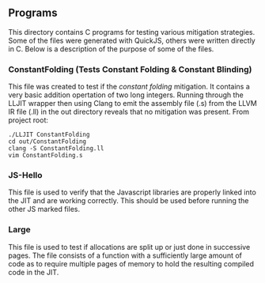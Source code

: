 ## Programs

This directory contains C programs for testing various mitigation strategies.
Some of the files were generated with QuickJS, others were written directly in 
C. Below is a description of the purpose of some of the files.

### ConstantFolding (Tests Constant Folding & Constant Blinding)
This file was created to test if the *constant folding* mitigation. It contains
a very basic addition opertation of two long integers. Running through the LLJIT
wrapper then using Clang to emit the assembly file (.s) from the LLVM IR file (.ll)
in the out directory reveals that no mitigation was present. 
From project root:
```
./LLJIT ConstantFolding
cd out/ConstantFolding
clang -S ConstantFolding.ll
vim ConstantFolding.s
```

### JS-Hello 
This file is used to verify that the Javascript libraries are properly linked into the JIT and are working correctly. This should be used before running the other JS marked files.

### Large 
This file is used to test if allocations are split up or just done in successive pages. The file consists of a function with a sufficiently large amount of code as to require multiple pages of memory to hold the resulting compiled code in the JIT.

